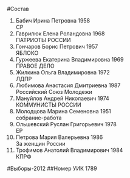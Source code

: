 #Состав
1. Бабич Ирина Петровна 1958   
    СР
2. Гаврилюк Елена Роландовна 1968   
    ПАТРИОТЫ РОССИИ
3. Гончаров Борис Петрович 1957   
    ЯБЛОКО
4. Гуржеева Екатерина Владимировна 1969   
    ПРАВОЕ ДЕЛО
5. Жилкина Ольга Владимировна 1972   
    ЛДПР
6. Любимова Анастасия Дмитриевна 1987   
    Российский Союз Молодежи
7. Мануйлов Андрей Николаевич 1974   
    КОММУНИСТЫ РОССИИ
8. Молодцова Марина Семеновна 1951   
    собрание-работа
9. Ольшевский Руслан Григорьевич 1978   
    ЕР
10. Петрова Мария Валерьевна 1986   
    За женщин России
11. Трофимов Анатолий Владимирович 1984   
    КПРФ

#Выборы-2012
##Номер УИК
1789
